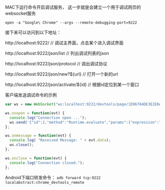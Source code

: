 MAC下运行命令开启调试服务， 这一步就是会建立一个用于调试网页的websocket服务

`open -a "Google\ Chrome" --args --remote-debugging-port=9222`

接下来可以访问到以下地址：

http://localhost:9222/   // 调试主界面，点击某个进入调试界面

http://localhost:9222/json/list   // 列出调试列表的json

http://localhost:9222/json/protocol  // 调出调试协议

http://localhost:9222/json/new?${url}  // 打开一个新的url

http://localhost:9222/json/activate/${id}  // 根据id定位到某一个窗口




客户端发送调试命令的示例

```javascript
var ws = new WebSocket("ws:localhost:9222/devtools/page/1D96784DE3E2E0A6B5BE76D10A2D1EFE");

ws.onopen = function(evt) { 
  console.log("Connection open ..."); 
  ws.send('{"id":2,"method":"Runtime.evaluate","params":{"expression":"chrome.loadTimes()","returnByValue":true}}');
};

ws.onmessage = function(evt) {
  console.log( "Received Message: " + evt.data);
  ws.close();
};

ws.onclose = function(evt) {
  console.log("Connection closed.");
};      
```

Android下端口转发命令：
`adb forward tcp:9222 localabstract:chrome_devtools_remote`
